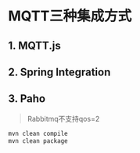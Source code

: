# MQTT三种集成方式

## 1. MQTT.js

## 2. Spring Integration

## 3. Paho

> Rabbitmq不支持qos=2


```bash
mvn clean compile
mvn clean package
```
